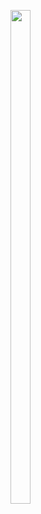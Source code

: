 <p>
<img src="https://user-images.githubusercontent.com/124056284/217725517-5c464255-4599-4b9a-955b-5058a841fe39.png" width=25% height=45%>


</p>
